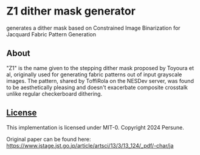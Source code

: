 # Z1 dither mask generator

generates a dither mask based on Constrained Image Binarization for Jacquard Fabric Pattern Generation

## About

"Z1" is the name given to the stepping dither mask proposed by Toyoura et al, originally used for generating fabric patterns out of input grayscale images. The pattern, shared by ToffiRola on the NESDev server, was found to be aesthetically pleasing and doesn't exacerbate composite crosstalk unlike regular checkerboard dithering.

## [License](../LICENSE_MIT-0.txt)

This implementation is licensed under MIT-0.
Copyright 2024 Persune.

Original paper can be found here:
https://www.jstage.jst.go.jp/article/artsci/13/3/13_124/_pdf/-char/ja

